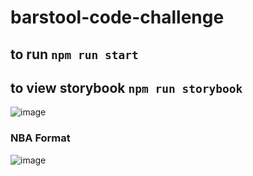 # barstool-code-challenge

## to run `npm run start`

## to view storybook `npm run storybook`

![image](https://user-images.githubusercontent.com/14073239/109238685-fcd21b00-77a1-11eb-9084-3ae2a2ffe4e9.png)

### NBA Format

![image](https://user-images.githubusercontent.com/14073239/109240943-710ebd80-77a6-11eb-80ec-540296c0b154.png)
